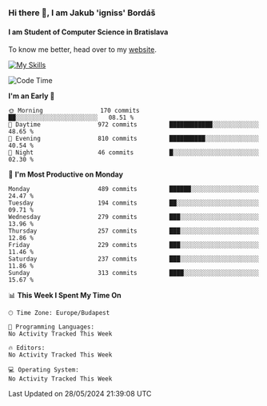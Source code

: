 ### Hi there 👋, I am Jakub 'igniss' Bordáš

#### I am Student of Computer Science in Bratislava
To know me better, head over to my [website](https://bordas.sk).

[![My Skills](https://skillicons.dev/icons?i=js,html,css,figma,svelte,java,kotlin,python,postgresql,typescript,nest,nodejs)](https://bordas.sk)


<!--START_SECTION:waka-->
![Code Time](http://img.shields.io/badge/Code%20Time-1%2C480%20hrs%205%20mins-blue)

**I'm an Early 🐤** 

```text
🌞 Morning                170 commits         ██░░░░░░░░░░░░░░░░░░░░░░░   08.51 % 
🌆 Daytime                972 commits         ████████████░░░░░░░░░░░░░   48.65 % 
🌃 Evening                810 commits         ██████████░░░░░░░░░░░░░░░   40.54 % 
🌙 Night                  46 commits          █░░░░░░░░░░░░░░░░░░░░░░░░   02.30 % 
```
📅 **I'm Most Productive on Monday** 

```text
Monday                   489 commits         ██████░░░░░░░░░░░░░░░░░░░   24.47 % 
Tuesday                  194 commits         ██░░░░░░░░░░░░░░░░░░░░░░░   09.71 % 
Wednesday                279 commits         ███░░░░░░░░░░░░░░░░░░░░░░   13.96 % 
Thursday                 257 commits         ███░░░░░░░░░░░░░░░░░░░░░░   12.86 % 
Friday                   229 commits         ███░░░░░░░░░░░░░░░░░░░░░░   11.46 % 
Saturday                 237 commits         ███░░░░░░░░░░░░░░░░░░░░░░   11.86 % 
Sunday                   313 commits         ████░░░░░░░░░░░░░░░░░░░░░   15.67 % 
```


📊 **This Week I Spent My Time On** 

```text
🕑︎ Time Zone: Europe/Budapest

💬 Programming Languages: 
No Activity Tracked This Week

🔥 Editors: 
No Activity Tracked This Week

💻 Operating System: 
No Activity Tracked This Week
```


 Last Updated on 28/05/2024 21:39:08 UTC
<!--END_SECTION:waka-->
